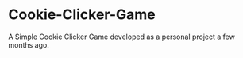 # Cookie-Clicker-Game
A Simple Cookie Clicker Game developed as a personal project a few months ago.
